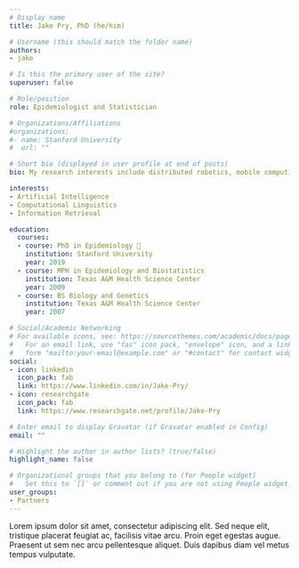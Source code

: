 ```yaml
---
# Display name
title: Jake Pry, PhD (he/him)

# Username (this should match the folder name)
authors:
- jake

# Is this the primary user of the site?
superuser: false

# Role/position
role: Epidemiologist and Statistician

# Organizations/Affiliations
#organizations:
#- name: Stanford University
#  url: ""

# Short bio (displayed in user profile at end of posts)
bio: My research interests include distributed robotics, mobile computing and programmable matter.

interests:
- Artificial Intelligence
- Computational Linguistics
- Information Retrieval

education:
  courses:
  - course: PhD in Epidemiology 🦠
    institution: Stanford University
    year: 2019
  - course: MPH in Epidemiology and Biostatistics
    institution: Texas A&M Health Science Center
    year: 2009
  - course: BS Biology and Genetics
    institution: Texas A&M Health Science Center
    year: 2007

# Social/Academic Networking
# For available icons, see: https://sourcethemes.com/academic/docs/page-builder/#icons
#   For an email link, use "fas" icon pack, "envelope" icon, and a link in the
#   form "mailto:your-email@example.com" or "#contact" for contact widget.
social:
- icon: linkedin
  icon_pack: fab
  link: https://www.linkedin.com/in/Jake-Pry/
- icon: researchgate
  icon_pack: fab
  link: https://www.researchgate.net/profile/Jake-Pry

# Enter email to display Gravatar (if Gravatar enabled in Config)
email: ""

# Highlight the author in author lists? (true/false)
highlight_name: false

# Organizational groups that you belong to (for People widget)
#   Set this to `[]` or comment out if you are not using People widget.
user_groups:
- Partners
---
```


Lorem ipsum dolor sit amet, consectetur adipiscing elit. Sed neque elit, tristique placerat feugiat ac, facilisis vitae arcu. Proin eget egestas augue. Praesent ut sem nec arcu pellentesque aliquet. Duis dapibus diam vel metus tempus vulputate.

